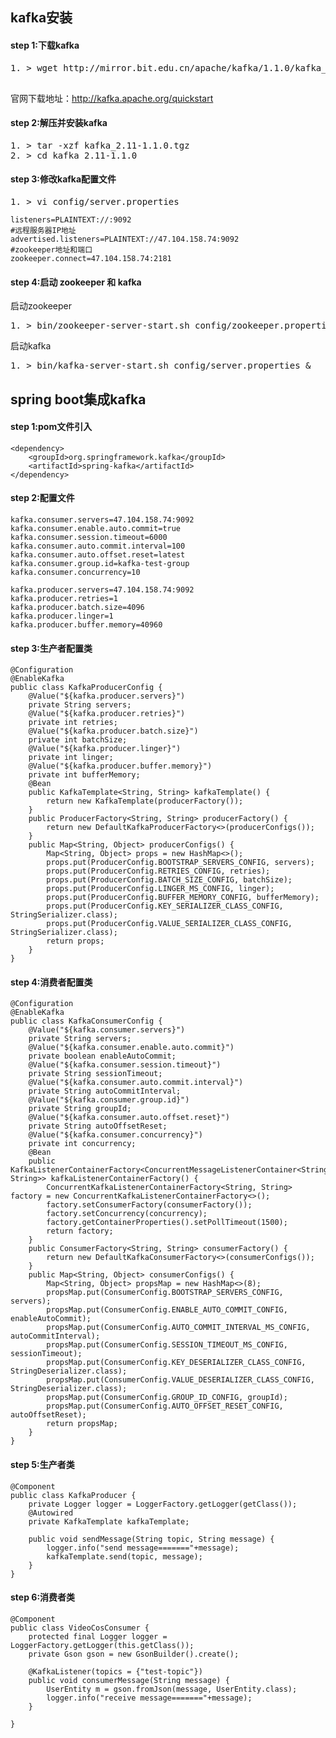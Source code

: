 ## kafka安装
#### step 1:下载kafka  
<pre>
1. > wget http://mirror.bit.edu.cn/apache/kafka/1.1.0/kafka_2.11-1.1.0.tgz

</pre>

官网下载地址：http://kafka.apache.org/quickstart
#### step 2:解压并安装kafka
<pre>
1. > tar -xzf kafka_2.11-1.1.0.tgz
2. > cd kafka_2.11-1.1.0
</pre>

#### step 3:修改kafka配置文件
<pre>
1. > vi config/server.properties
</pre>

    listeners=PLAINTEXT://:9092
    #远程服务器IP地址
    advertised.listeners=PLAINTEXT://47.104.158.74:9092
    #zookeeper地址和端口
    zookeeper.connect=47.104.158.74:2181

#### step 4:启动 zookeeper 和 kafka
启动zookeeper
<pre>
1. > bin/zookeeper-server-start.sh config/zookeeper.properties &  
</pre>
启动kafka  
<pre>
1. > bin/kafka-server-start.sh config/server.properties &
</pre>
    
## spring boot集成kafka
#### step 1:pom文件引入
    
	<dependency>
	    <groupId>org.springframework.kafka</groupId>
	    <artifactId>spring-kafka</artifactId>
	</dependency>
    
#### step 2:配置文件
    kafka.consumer.servers=47.104.158.74:9092
    kafka.consumer.enable.auto.commit=true
    kafka.consumer.session.timeout=6000
    kafka.consumer.auto.commit.interval=100
    kafka.consumer.auto.offset.reset=latest
    kafka.consumer.group.id=kafka-test-group
    kafka.consumer.concurrency=10

    kafka.producer.servers=47.104.158.74:9092
    kafka.producer.retries=1
    kafka.producer.batch.size=4096
    kafka.producer.linger=1
    kafka.producer.buffer.memory=40960
    
#### step 3:生产者配置类
	@Configuration
	@EnableKafka
	public class KafkaProducerConfig {
	    @Value("${kafka.producer.servers}")
	    private String servers;
	    @Value("${kafka.producer.retries}")
	    private int retries;
	    @Value("${kafka.producer.batch.size}")
	    private int batchSize;
	    @Value("${kafka.producer.linger}")
	    private int linger;
	    @Value("${kafka.producer.buffer.memory}")
	    private int bufferMemory;
	    @Bean
	    public KafkaTemplate<String, String> kafkaTemplate() {
	        return new KafkaTemplate(producerFactory());
	    }
	    public ProducerFactory<String, String> producerFactory() {
	        return new DefaultKafkaProducerFactory<>(producerConfigs());
	    }
	    public Map<String, Object> producerConfigs() {
	        Map<String, Object> props = new HashMap<>();
	        props.put(ProducerConfig.BOOTSTRAP_SERVERS_CONFIG, servers);
	        props.put(ProducerConfig.RETRIES_CONFIG, retries);
	        props.put(ProducerConfig.BATCH_SIZE_CONFIG, batchSize);
	        props.put(ProducerConfig.LINGER_MS_CONFIG, linger);
	        props.put(ProducerConfig.BUFFER_MEMORY_CONFIG, bufferMemory);
	        props.put(ProducerConfig.KEY_SERIALIZER_CLASS_CONFIG, StringSerializer.class);
	        props.put(ProducerConfig.VALUE_SERIALIZER_CLASS_CONFIG, StringSerializer.class);
	        return props;
	    }
	}

#### step 4:消费者配置类
	@Configuration
	@EnableKafka
	public class KafkaConsumerConfig {
	    @Value("${kafka.consumer.servers}")
	    private String servers;
	    @Value("${kafka.consumer.enable.auto.commit}")
	    private boolean enableAutoCommit;
	    @Value("${kafka.consumer.session.timeout}")
	    private String sessionTimeout;
	    @Value("${kafka.consumer.auto.commit.interval}")
	    private String autoCommitInterval;
	    @Value("${kafka.consumer.group.id}")
	    private String groupId;
	    @Value("${kafka.consumer.auto.offset.reset}")
	    private String autoOffsetReset;
	    @Value("${kafka.consumer.concurrency}")
	    private int concurrency;
	    @Bean
	    public KafkaListenerContainerFactory<ConcurrentMessageListenerContainer<String, String>> kafkaListenerContainerFactory() {
	        ConcurrentKafkaListenerContainerFactory<String, String> factory = new ConcurrentKafkaListenerContainerFactory<>();
	        factory.setConsumerFactory(consumerFactory());
	        factory.setConcurrency(concurrency);
	        factory.getContainerProperties().setPollTimeout(1500);
	        return factory;
	    }
	    public ConsumerFactory<String, String> consumerFactory() {
	        return new DefaultKafkaConsumerFactory<>(consumerConfigs());
	    }
	    public Map<String, Object> consumerConfigs() {
	        Map<String, Object> propsMap = new HashMap<>(8);
	        propsMap.put(ConsumerConfig.BOOTSTRAP_SERVERS_CONFIG, servers);
	        propsMap.put(ConsumerConfig.ENABLE_AUTO_COMMIT_CONFIG, enableAutoCommit);
	        propsMap.put(ConsumerConfig.AUTO_COMMIT_INTERVAL_MS_CONFIG, autoCommitInterval);
	        propsMap.put(ConsumerConfig.SESSION_TIMEOUT_MS_CONFIG, sessionTimeout);
	        propsMap.put(ConsumerConfig.KEY_DESERIALIZER_CLASS_CONFIG, StringDeserializer.class);
	        propsMap.put(ConsumerConfig.VALUE_DESERIALIZER_CLASS_CONFIG, StringDeserializer.class);
	        propsMap.put(ConsumerConfig.GROUP_ID_CONFIG, groupId);
	        propsMap.put(ConsumerConfig.AUTO_OFFSET_RESET_CONFIG, autoOffsetReset);
	        return propsMap;
	    }
	}
#### step 5:生产者类
	@Component
	public class KafkaProducer {
	    private Logger logger = LoggerFactory.getLogger(getClass());
	    @Autowired
	    private KafkaTemplate kafkaTemplate;
	
	    public void sendMessage(String topic, String message) {
	        logger.info("send message======="+message);
	        kafkaTemplate.send(topic, message);
	    }
	}
#### step 6:消费者类
	@Component
	public class VideoCosConsumer {
	    protected final Logger logger = LoggerFactory.getLogger(this.getClass());
	    private Gson gson = new GsonBuilder().create();
	
	    @KafkaListener(topics = {"test-topic"})
	    public void consumerMessage(String message) {
	        UserEntity m = gson.fromJson(message, UserEntity.class);
	        logger.info("receive message======="+message);
	    }
	
	}
	 

